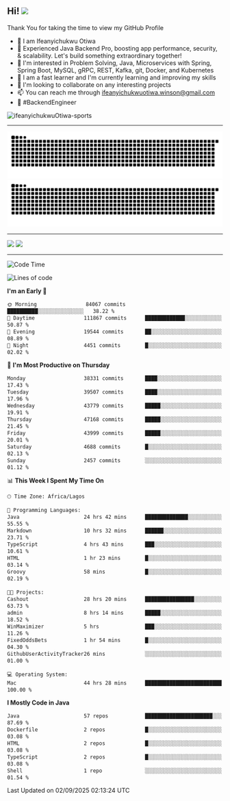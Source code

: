 <!-- BLOG-POST-LIST:START --><!-- BLOG-POST-LIST:END -->

## Hi! <img src="https://media.giphy.com/media/hvRJCLFzcasrR4ia7z/giphy.gif" width="4%"> 

Thank You for taking the time to view my GitHub Profile

- 👋 I am Ifeanyichukwu Otiwa
- 🚀 Experienced Java Backend Pro, boosting app performance, security, & scalability. Let's build something extraordinary together!
- 👀 I'm interested in Problem Solving, Java, Microservices with Spring, Spring Boot, MySQL, gRPC, REST, Kafka, git, Docker, and Kubernetes
- 🌱 I am a fast learner and I'm currently learning and improving my skills
- 💞️ I'm looking to collaborate on any interesting projects
- 📫 You can reach me through ifeanyichukwuotiwa.winson@gmail.com
- 🚀 #BackendEngineer

<p align="left" marginTop="10px"> <img src="https://komarev.com/ghpvc/?username=ifeanyichukwuOtiwa-sports&label=Profile%20views&color=0e75b6&style=for-the-badge" alt="ifeanyichukwuOtiwa-sports" /> </p>

***

<!--🐍📈SNAKEGRAPH / 🌐WEBSITE: https://github.com/Platane/snk -->
![github contribution grid snake animation](https://raw.githubusercontent.com/ifeanyichukwuOtiwa-sports/ifeanyichukwuOtiwa-sports/output/github-contribution-grid-snake-dark.svg#gh-dark-mode-only)![github contribution grid snake animation](https://raw.githubusercontent.com/ifeanyichukwuOtiwa-sports/ifeanyichukwuOtiwa-sports/output/github-contribution-grid-snake.svg#gh-light-mode-only)

***

<p float="left">
  <img float="left" src="https://github-readme-stats.vercel.app/api?username=ifeanyichukwuOtiwa-sports&count_private=true&include_all_commits=true&theme=react&show_icons=true" />
  <img float="right" src="https://github-readme-stats.vercel.app/api/top-langs/?username=ifeanyichukwuOtiwa-sports&layout=compact&show_icons=true&theme=react" /> 
</p>

***



<!--START_SECTION:waka-->
![Code Time](http://img.shields.io/badge/Code%20Time-4%2C152%20hrs%2058%20mins-blue)

![Lines of code](https://img.shields.io/badge/From%20Hello%20World%20I%27ve%20Written-63.2%20million%20lines%20of%20code-blue)

**I'm an Early 🐤** 

```text
🌞 Morning                84067 commits       ██████████░░░░░░░░░░░░░░░   38.22 % 
🌆 Daytime                111867 commits      █████████████░░░░░░░░░░░░   50.87 % 
🌃 Evening                19544 commits       ██░░░░░░░░░░░░░░░░░░░░░░░   08.89 % 
🌙 Night                  4451 commits        █░░░░░░░░░░░░░░░░░░░░░░░░   02.02 % 
```
📅 **I'm Most Productive on Thursday** 

```text
Monday                   38331 commits       ████░░░░░░░░░░░░░░░░░░░░░   17.43 % 
Tuesday                  39507 commits       ████░░░░░░░░░░░░░░░░░░░░░   17.96 % 
Wednesday                43779 commits       █████░░░░░░░░░░░░░░░░░░░░   19.91 % 
Thursday                 47168 commits       █████░░░░░░░░░░░░░░░░░░░░   21.45 % 
Friday                   43999 commits       █████░░░░░░░░░░░░░░░░░░░░   20.01 % 
Saturday                 4688 commits        █░░░░░░░░░░░░░░░░░░░░░░░░   02.13 % 
Sunday                   2457 commits        ░░░░░░░░░░░░░░░░░░░░░░░░░   01.12 % 
```


📊 **This Week I Spent My Time On** 

```text
🕑︎ Time Zone: Africa/Lagos

💬 Programming Languages: 
Java                     24 hrs 42 mins      ██████████████░░░░░░░░░░░   55.55 % 
Markdown                 10 hrs 32 mins      ██████░░░░░░░░░░░░░░░░░░░   23.71 % 
TypeScript               4 hrs 43 mins       ███░░░░░░░░░░░░░░░░░░░░░░   10.61 % 
HTML                     1 hr 23 mins        █░░░░░░░░░░░░░░░░░░░░░░░░   03.14 % 
Groovy                   58 mins             █░░░░░░░░░░░░░░░░░░░░░░░░   02.19 % 

🐱‍💻 Projects: 
Cashout                  28 hrs 20 mins      ████████████████░░░░░░░░░   63.73 % 
admin                    8 hrs 14 mins       █████░░░░░░░░░░░░░░░░░░░░   18.52 % 
WinMaximizer             5 hrs               ███░░░░░░░░░░░░░░░░░░░░░░   11.26 % 
FixedOddsBets            1 hr 54 mins        █░░░░░░░░░░░░░░░░░░░░░░░░   04.30 % 
GithubUserActivityTracker26 mins             ░░░░░░░░░░░░░░░░░░░░░░░░░   01.00 % 

💻 Operating System: 
Mac                      44 hrs 28 mins      █████████████████████████   100.00 % 
```

**I Mostly Code in Java** 

```text
Java                     57 repos            ██████████████████████░░░   87.69 % 
Dockerfile               2 repos             █░░░░░░░░░░░░░░░░░░░░░░░░   03.08 % 
HTML                     2 repos             █░░░░░░░░░░░░░░░░░░░░░░░░   03.08 % 
TypeScript               2 repos             █░░░░░░░░░░░░░░░░░░░░░░░░   03.08 % 
Shell                    1 repo              ░░░░░░░░░░░░░░░░░░░░░░░░░   01.54 % 
```




 Last Updated on 02/09/2025 02:13:24 UTC
<!--END_SECTION:waka-->

<!--
<p align="center">
![trophy](https://github-profile-trophy.vercel.app/?username=ifeanyichukwuOtiwa-sports&theme=onedark) (https://github.com/ryo-ma/github-profile-trophy)
</p>
-->

<!---
ifeanyi-otiwa/ifeanyi-otiwa is a ✨ special ✨ repository because its `README.md` (this file) appears on your GitHub profile.
You can click the Preview link to take a look at your changes.
--->
